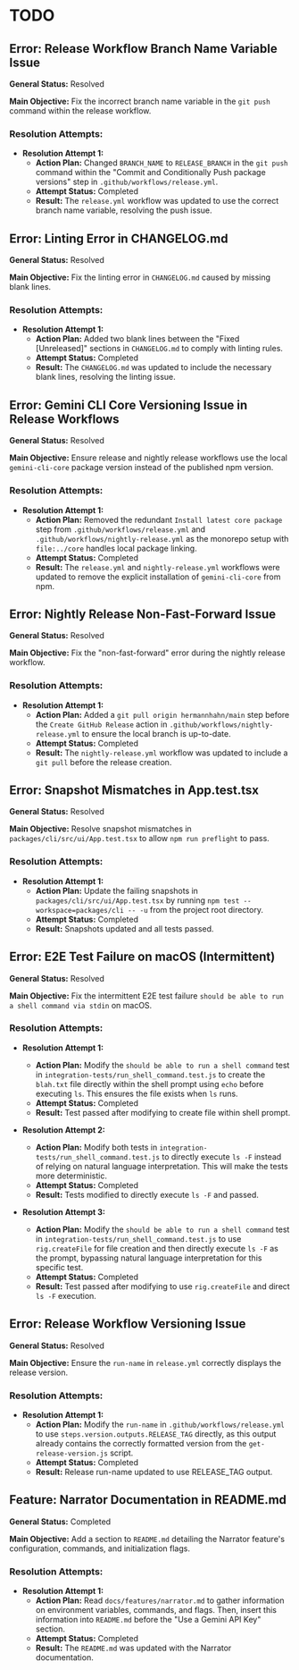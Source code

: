 # TODO

## Error: Release Workflow Branch Name Variable Issue

**General Status:** Resolved

**Main Objective:** Fix the incorrect branch name variable in the `git push` command within the release workflow.

### Resolution Attempts:

- **Resolution Attempt 1:**
  - **Action Plan:** Changed `BRANCH_NAME` to `RELEASE_BRANCH` in the `git push` command within the "Commit and Conditionally Push package versions" step in `.github/workflows/release.yml`.
  - **Attempt Status:** Completed
  - **Result:** The `release.yml` workflow was updated to use the correct branch name variable, resolving the push issue.

## Error: Linting Error in CHANGELOG.md

**General Status:** Resolved

**Main Objective:** Fix the linting error in `CHANGELOG.md` caused by missing blank lines.

### Resolution Attempts:

- **Resolution Attempt 1:**
  - **Action Plan:** Added two blank lines between the "Fixed [Unreleased]" sections in `CHANGELOG.md` to comply with linting rules.
  - **Attempt Status:** Completed
  - **Result:** The `CHANGELOG.md` was updated to include the necessary blank lines, resolving the linting issue.

## Error: Gemini CLI Core Versioning Issue in Release Workflows

**General Status:** Resolved

**Main Objective:** Ensure release and nightly release workflows use the local `gemini-cli-core` package version instead of the published npm version.

### Resolution Attempts:

- **Resolution Attempt 1:**
  - **Action Plan:** Removed the redundant `Install latest core package` step from `.github/workflows/release.yml` and `.github/workflows/nightly-release.yml` as the monorepo setup with `file:../core` handles local package linking.
  - **Attempt Status:** Completed
  - **Result:** The `release.yml` and `nightly-release.yml` workflows were updated to remove the explicit installation of `gemini-cli-core` from npm.

## Error: Nightly Release Non-Fast-Forward Issue

**General Status:** Resolved

**Main Objective:** Fix the "non-fast-forward" error during the nightly release workflow.

### Resolution Attempts:

- **Resolution Attempt 1:**
  - **Action Plan:** Added a `git pull origin hermannhahn/main` step before the `Create GitHub Release` action in `.github/workflows/nightly-release.yml` to ensure the local branch is up-to-date.
  - **Attempt Status:** Completed
  - **Result:** The `nightly-release.yml` workflow was updated to include a `git pull` before the release creation.

## Error: Snapshot Mismatches in App.test.tsx

**General Status:** Resolved

**Main Objective:** Resolve snapshot mismatches in `packages/cli/src/ui/App.test.tsx` to allow `npm run preflight` to pass.

### Resolution Attempts:

- **Resolution Attempt 1:**
  - **Action Plan:** Update the failing snapshots in `packages/cli/src/ui/App.test.tsx` by running `npm test --workspace=packages/cli -- -u` from the project root directory.
  - **Attempt Status:** Completed
  - **Result:** Snapshots updated and all tests passed.

## Error: E2E Test Failure on macOS (Intermittent)

**General Status:** Resolved

**Main Objective:** Fix the intermittent E2E test failure `should be able to run a shell command via stdin` on macOS.

### Resolution Attempts:

- **Resolution Attempt 1:**
  - **Action Plan:** Modify the `should be able to run a shell command` test in `integration-tests/run_shell_command.test.js` to create the `blah.txt` file directly within the shell prompt using `echo` before executing `ls`. This ensures the file exists when `ls` runs.
  - **Attempt Status:** Completed
  - **Result:** Test passed after modifying to create file within shell prompt.

- **Resolution Attempt 2:**
  - **Action Plan:** Modify both tests in `integration-tests/run_shell_command.test.js` to directly execute `ls -F` instead of relying on natural language interpretation. This will make the tests more deterministic.
  - **Attempt Status:** Completed
  - **Result:** Tests modified to directly execute `ls -F` and passed.

- **Resolution Attempt 3:**
  - **Action Plan:** Modify the `should be able to run a shell command` test in `integration-tests/run_shell_command.test.js` to use `rig.createFile` for file creation and then directly execute `ls -F` as the prompt, bypassing natural language interpretation for this specific test.
  - **Attempt Status:** Completed
  - **Result:** Test passed after modifying to use `rig.createFile` and direct `ls -F` execution.

## Error: Release Workflow Versioning Issue

**General Status:** Resolved

**Main Objective:** Ensure the `run-name` in `release.yml` correctly displays the release version.

### Resolution Attempts:

- **Resolution Attempt 1:**
  - **Action Plan:** Modify the `run-name` in `.github/workflows/release.yml` to use `steps.version.outputs.RELEASE_TAG` directly, as this output already contains the correctly formatted version from the `get-release-version.js` script.
  - **Attempt Status:** Completed
  - **Result:** Release run-name updated to use RELEASE_TAG output.

## Feature: Narrator Documentation in README.md

**General Status:** Completed

**Main Objective:** Add a section to `README.md` detailing the Narrator feature's configuration, commands, and initialization flags.

### Resolution Attempts:

- **Resolution Attempt 1:**
  - **Action Plan:** Read `docs/features/narrator.md` to gather information on environment variables, commands, and flags. Then, insert this information into `README.md` before the "Use a Gemini API Key" section.
  - **Attempt Status:** Completed
  - **Result:** The `README.md` was updated with the Narrator documentation.
